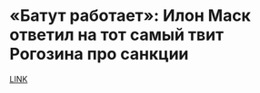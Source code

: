 # «Батут работает»: Илон Маск ответил на тот самый твит Рогозина про санкции



[LINK](https://varlamov.ru/3911520.html)